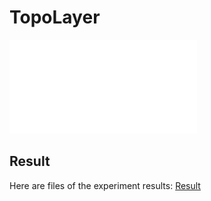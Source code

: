 # TopoLayer
![Topolayer](Topolayer.pdf)

## Result
Here are files of the experiment results: [Result](https://drive.google.com/drive/folders/1_oab1c9VEJBgJi0I3IZv3UKUy7EtrrBE?usp=sharing)
